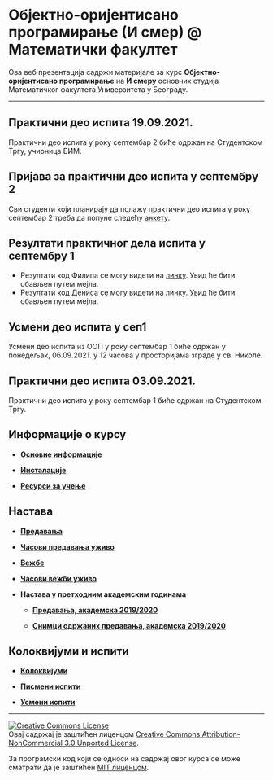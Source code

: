 # Објектно-оријентисано програмирање (И смер) @ Математички факултет

Ова веб презентација садржи материјале за курс **Објектно-оријентисано програмирање** на **И смеру** основних студија Математичког факултета Универзитета у Београду.

---
## Практични део испита 19.09.2021.
Практични део испита у року септембар 2 биће одржан на Студентском Тргу, учионица БИМ. 

## Пријава за практични део испита у септембру 2
Сви студенти који планирају да полажу практични део испита у року септембар 2 треба да попуне следећу [анкету](https://docs.google.com/forms/d/e/1FAIpQLSdI0xFJLnpU778U2MPrH8tC5lD5zlRG4uBaoRFSlbrl0D8OUQ/viewform?usp=sf_link).

## Резултати практичног дела испита у септембру 1
* Резултати код Филипа се могу видети на [линку](https://docs.google.com/spreadsheets/d/1NBc1VqkmT-rC0ByZgdkk8sBn678my-Suyik9vJK1TRE/edit?usp=sharing). Увид ће бити обављен путем мејла.
* Резултати код Дениса се могу видети на [линку](/pismeni-ispiti/info/202021/sep1/oop.sep1.denis.pdf). Увид ће бити обављен путем мејла.

## Усмени део испита у сеп1
Усмени део испита из ООП у року септембар 1 биће одржан у понедељак, 06.09.2021. у 12 часова у просторијама зграде у св. Николе.

## Практични део испита 03.09.2021.
Практични део испита у року септембар 1 биће одржан на Студентском Тргу. 

## Информације о курсу

* **[Основне информације](/informacije/README-2020-21.md)**

* **[Инсталације](/INSTALACIJE-2020-21.md)**

* **[Ресурси за учење](/RESURSI-ZA-UCENJE-2020-21.md)**

## Настава

* **[Предавања](/predavanja/README-2020-21.md)**

* **[Часови предавања уживо](/predavanja/casovi-uzivo/README-2020-21.md)**

* **[Вежбе](/vezbe/README.md)**

* **[Часови вежби уживо](/vezbe/casovi-uzivo/README.md)**

* **Настава у претходним академским годинама**

  * **[Предавања, академска 2019/2020](/predavanja/README-2019-20.md)**

  * **[Снимци одржаних предавања, академска 2019/2020](/predavanja/casovi-uzivo/README-2019-20.md)**

## Колоквијуми и испити

* **[Колоквијуми](/kolokvijumi/README.md)**

* **[Писмени испити](/pismeni-ispiti/README.md)**

* **[Усмени испити](/usmeni-ispiti/README.md)**

---

<a rel="license" href="http://creativecommons.org/licenses/by-nc/3.0/"><img alt="Creative Commons License" style="border-width:0" src="https://i.creativecommons.org/l/by-nc/3.0/88x31.png" /></a><br />Овај садржај је заштићен лиценцом <a rel="license" href="http://creativecommons.org/licenses/by-nc/3.0/">Creative Commons Attribution-NonCommercial 3.0 Unported License</a>.

За програмски код који се односи на садржај овог курса се може сматрати да је заштићен [MIT лиценцом](/LICENSE).
